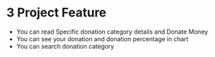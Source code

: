 # **3 Project Feature**
- You can read Specific donation category details and Donate Money
- You can see your donation and donation percentage in chart
- You can search donation category
